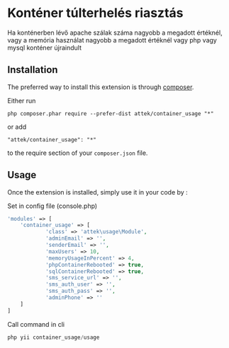 Konténer túlterhelés riasztás
=============================
Ha konténerben lévő apache szálak száma nagyobb a megadott értéknél, vagy a memória használat nagyobb a megadott értéknél vagy php vagy mysql konténer újraindult

Installation
------------

The preferred way to install this extension is through [composer](http://getcomposer.org/download/).

Either run

```
php composer.phar require --prefer-dist attek/container_usage "*"
```

or add

```
"attek/container_usage": "*"
```

to the require section of your `composer.json` file.


Usage
-----

Once the extension is installed, simply use it in your code by  :

Set in config file (console.php)
```php
'modules' => [
    'container_usage' => [
            'class' => 'attek\usage\Module',                        
            'adminEmail' => '',
            'senderEmail' => '',            
            'maxUsers' => 10,
            'memoryUsageInPercent' => 4,
            'phpContainerRebooted' => true,
            'sqlContainerRebooted' => true,
            'sms_service_url' => '',
            'sms_auth_user' => '',
            'sms_auth_pass' => '',            
            'adminPhone' => ''              
    ]
]
```

Call command in cli
```php
php yii container_usage/usage
```